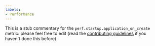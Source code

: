 ```yaml
---
labels:
- Performance
---
```

This is a stub commentary for the `perf.startup.application_on_create` metric: please feel free to edit (read the
[contributing guidelines](https://github.com/mozilla/glean-annotations/blob/main/CONTRIBUTING.md)
if you haven't done this before)
